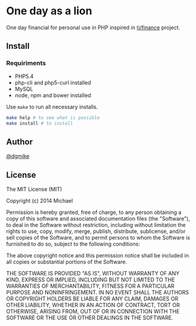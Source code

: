 One day as a lion
=================

One day financial for personal use in PHP inspired in [tj/finance](https://github.com/tj/finance) project.

Install
-------

### Requiriments

- PHP5.4
- php-cli and php5-curl installed
- MySQL
- node, npm and bower installed

Use `make` to run all necessary installs.

```bash
make help # to see what is possible
make install # to install
```

Author
------

[@dgmike](http://github.com/dgmike)

License
-------

The MIT License (MIT)

Copyright (c) 2014 Michael

Permission is hereby granted, free of charge, to any person obtaining a copy
of this software and associated documentation files (the "Software"), to deal
in the Software without restriction, including without limitation the rights
to use, copy, modify, merge, publish, distribute, sublicense, and/or sell
copies of the Software, and to permit persons to whom the Software is
furnished to do so, subject to the following conditions:

The above copyright notice and this permission notice shall be included in all
copies or substantial portions of the Software.

THE SOFTWARE IS PROVIDED "AS IS", WITHOUT WARRANTY OF ANY KIND, EXPRESS OR
IMPLIED, INCLUDING BUT NOT LIMITED TO THE WARRANTIES OF MERCHANTABILITY,
FITNESS FOR A PARTICULAR PURPOSE AND NONINFRINGEMENT. IN NO EVENT SHALL THE
AUTHORS OR COPYRIGHT HOLDERS BE LIABLE FOR ANY CLAIM, DAMAGES OR OTHER
LIABILITY, WHETHER IN AN ACTION OF CONTRACT, TORT OR OTHERWISE, ARISING FROM,
OUT OF OR IN CONNECTION WITH THE SOFTWARE OR THE USE OR OTHER DEALINGS IN THE
SOFTWARE.
